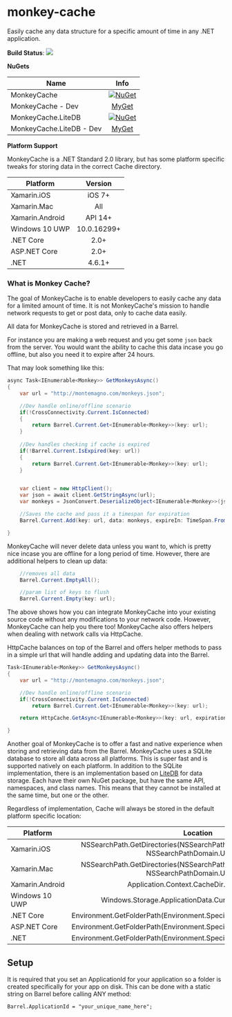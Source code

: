 # monkey-cache
Easily cache any data structure for a specific amount of time in any .NET application.

**Build Status**: ![](https://jamesmontemagno.visualstudio.com/_apis/public/build/definitions/00ee1525-d4f2-42b3-ab63-16f5d8b8aba0/4/badge)

**NuGets**

|Name|Info|
| ------------------- | :------------------: |
|MonkeyCache|[![NuGet](https://img.shields.io/nuget/v/MonkeyCache.svg?label=NuGet)](https://www.nuget.org/packages/MonkeyCache/)|
|MonkeyCache - Dev|[MyGet](http://myget.org/F/monkey-cache)|
|MonkeyCache.LiteDB|[![NuGet](https://img.shields.io/nuget/v/MonkeyCache.LiteDB.svg?label=NuGet)](https://www.nuget.org/packages/MonkeyCache.LiteDB/)|
|MonkeyCache.LiteDB - Dev|[MyGet](http://myget.org/F/monkey-cache-litedb)|

**Platform Support**

MonkeyCache is a .NET Standard 2.0 library, but has some platform specific tweaks for storing data in the correct Cache directory.

|Platform|Version|
| ------------------- | :------------------: |
|Xamarin.iOS|iOS 7+|
|Xamarin.Mac|All|
|Xamarin.Android|API 14+|
|Windows 10 UWP|10.0.16299+|
|.NET Core|2.0+|
|ASP.NET Core|2.0+|
|.NET|4.6.1+|

### What is Monkey Cache?

The goal of MonkeyCache is to enable developers to easily cache any data for a limited amount of time. It is not MonkeyCache's mission to handle network requests to get or post data, only to cache data easily.

All data for MonkeyCache is stored and retrieved in a Barrel. 

For instance you are making a web request and you get some `json` back from the server. You would want the ability to cache this data incase you go offline, but also you need it to expire after 24 hours.

That may look something like this:

```csharp
async Task<IEnumerable<Monkey>> GetMonkeysAsync()
{
    var url = "http://montemagno.com/monkeys.json";

    //Dev handle online/offline scenario
    if(!CrossConnectivity.Current.IsConnected)
    {
        return Barrel.Current.Get<IEnumerable<Monkey>>(key: url);
    }
    
    //Dev handles checking if cache is expired
    if(!Barrel.Current.IsExpired(key: url))
    {
        return Barrel.Current.Get<IEnumerable<Monkey>>(key: url);
    }


    var client = new HttpClient();
    var json = await client.GetStringAsync(url);
    var monkeys = JsonConvert.DeserializeObject<IEnumerable<Monkey>>(json);

    //Saves the cache and pass it a timespan for expiration
    Barrel.Current.Add(key: url, data: monkeys, expireIn: TimeSpan.FromDays(1));

}
```

MonkeyCache will never delete data unless you want to, which is pretty nice incase you are offline for a long period of time. However, there are additional helpers to clean up data:

```csharp
    //removes all data
    Barrel.Current.EmptyAll();

    //param list of keys to flush
    Barrel.Current.Empty(key: url);
```

The above shows how you can integrate MonkeyCache into your existing source code without any modifications to your network code. However, MonkeyCache can help you there too! MonkeyCache also offers helpers when dealing with network calls via HttpCache.

HttpCache balances on top of the Barrel and offers helper methods to pass in a simple url that will handle adding and updating data into the Barrel.

```csharp
Task<IEnumerable<Monkey>> GetMonkeysAsync()
{
    var url = "http://montemagno.com/monkeys.json";

    //Dev handle online/offline scenario
    if(!CrossConnectivity.Current.IsConnected)
        return Barrel.Current.Get<IEnumerable<Monkey>>(key: url);

    return HttpCache.GetAsync<IEnumerable<Monkey>>(key: url, expiration: TimeSpan.FromDays(1), headers: headers);

}
```

Another goal of MonkeyCache is to offer a fast and native experience when storing and retrieving data from the Barrel. MonkeyCache uses a SQLite database to store all data across all platforms. This is super fast and is supported natively on each platform. In addition to the SQLite implementation, there is an implementation based on [LiteDB](http://www.litedb.org/) for data storage. Each have their own NuGet package, but have the same API, namespaces, and class names. This means that they cannot be installed at the same time, but one or the other. 

Regardless of implementation, Cache will always be stored in the default platform specific location:

|Platform|Location|
| ------------------- | :------------------: |
|Xamarin.iOS|NSSearchPath.GetDirectories(NSSearchPathDirectory.CachesDirectory, NSSearchPathDomain.User)[0];|
|Xamarin.Mac|NSSearchPath.GetDirectories(NSSearchPathDirectory.CachesDirectory, NSSearchPathDomain.User)[0];|
|Xamarin.Android|Application.Context.CacheDir.AbsolutePath|
|Windows 10 UWP|Windows.Storage.ApplicationData.Current.LocalFolder.Path|
|.NET Core|Environment.GetFolderPath(Environment.SpecialFolder.LocalApplicationData)|
|ASP.NET Core|Environment.GetFolderPath(Environment.SpecialFolder.LocalApplicationData)|
|.NET|Environment.GetFolderPath(Environment.SpecialFolder.LocalApplicationData)|


## Setup

It is required that you set an ApplicationId for your application so a folder is created specifically for your app on disk. This can be done with a static string on Barrel before calling ANY method:

```
Barrel.ApplicationId = "your_unique_name_here";
```
